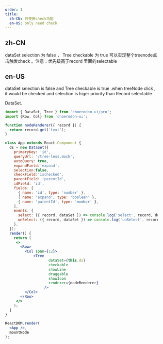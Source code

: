 ```yaml
---
order: 1
title:
  zh-CN: 只使用check功能
  en-US: only need check
---
```


## zh-CN

dataSet selection 为 false  ， Tree checkable 为 true 可以实现整个treenode点击触发check 。注意：优先级高于record 里面的selectable

## en-US

dataSet selection is false and Tree checkable is true .when treeNode click , it would be checked and selection is higer priority than Record selectable

DataSet.

````jsx
import { DataSet, Tree } from 'choerodon-ui/pro';
import {Row, Col} from 'choerodon-ui';

function nodeRenderer({ record }) {
  return record.get('text');
}

class App extends React.Component {
  ds = new DataSet({
    primaryKey: 'id',
    queryUrl: '/tree-less.mock',
    autoQuery: true,
    expandField:'expand',
    selection:false,
    checkField:'ischecked',
    parentField: 'parentId',
    idField: 'id',
    fields: [
      { name: 'id', type: 'number' },
      { name: 'expand', type: 'boolean' },
      { name: 'parentId', type: 'number' },
    ],
    events: {
      select: ({ record, dataSet }) => console.log('select', record, dataSet),
      unSelect: ({ record, dataSet }) => console.log('unSelect', record, dataSet),
    },
  });
  render() {
    return (
     <>
       <Row>
         <Col span={12}>
             <Tree
                    dataSet={this.ds}
                    checkable
                    showLine
                    draggable
                    showIcon
                    renderer={nodeRenderer}
                  />
         </Col>
       </Row>
     </>
    );
  }
}

ReactDOM.render(
  <App />,
  mountNode
);
````
